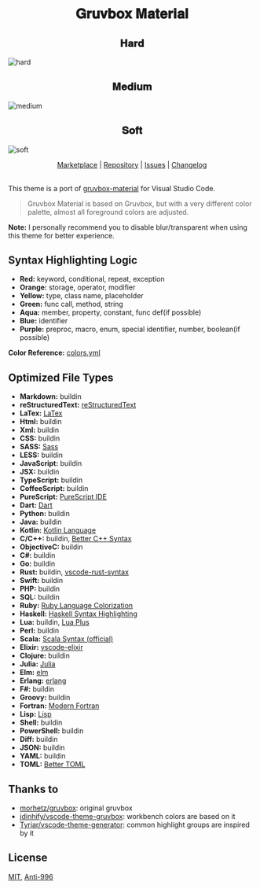 <h1 align="center">
𝐆𝐫𝐮𝐯𝐛𝐨𝐱 𝐌𝐚𝐭𝐞𝐫𝐢𝐚𝐥
</h1>

<h2 align="center">
𝐇𝐚𝐫𝐝
</h2>

![hard](https://user-images.githubusercontent.com/37491630/63505960-0d764680-c4c4-11e9-84a6-e8abaad7425c.png)

<h2 align="center">
𝐌𝐞𝐝𝐢𝐮𝐦
</h2>

![medium](https://user-images.githubusercontent.com/37491630/63505969-1109cd80-c4c4-11e9-9580-725b0b111475.png)

<h2 align="center">
𝐒𝐨𝐟𝐭
</h2>

![soft](https://user-images.githubusercontent.com/37491630/63505971-136c2780-c4c4-11e9-9c94-52c011784e16.png)

<p align="center">
  <a href="https://marketplace.visualstudio.com/items?itemName=sainnhe.gruvbox-material">Marketplace</a> |
  <a href="https://github.com/sainnhe/gruvbox-material-vscode">Repository</a> |
  <a href="https://github.com/sainnhe/gruvbox-material-vscode/issues">Issues</a> |
  <a href="https://github.com/sainnhe/gruvbox-material-vscode/blob/master/CHANGELOG.md">Changelog</a>
  <br><br>
</p>

This theme is a port of [gruvbox-material](https://github.com/sainnhe/gruvbox-material) for Visual Studio Code. 

> Gruvbox Material is based on Gruvbox, but with a very different color palette, almost all foreground colors are adjusted.

**Note:** I personally recommend you to disable blur/transparent when using this theme for better experience.

## Syntax Highlighting Logic

- **Red:** keyword, conditional, repeat, exception
- **Orange:** storage, operator, modifier
- **Yellow:** type, class name, placeholder
- **Green:** func call, method, string
- **Aqua:** member, property, constant, func def(if possible)
- **Blue:** identifier
- **Purple:** preproc, macro, enum, special identifier, number, boolean(if possible)

**Color Reference:** [colors.yml](https://github.com/sainnhe/gruvbox-material-vscode/blob/master/colors.yml)

## Optimized File Types

- **Markdown:** buildin
- **reStructuredText:** [reStructuredText](https://marketplace.visualstudio.com/items?itemName=lextudio.restructuredtext)
- **LaTex:** [LaTex](https://marketplace.visualstudio.com/items?itemName=torn4dom4n.latex-support)
- **Html:** buildin
- **Xml:** buildin
- **CSS:** buildin
- **SASS:** [Sass](https://marketplace.visualstudio.com/items?itemName=Syler.sass-indented)
- **LESS:** buildin
- **JavaScript:** buildin
- **JSX:** buildin
- **TypeScript:** buildin
- **CoffeeScript:** buildin
- **PureScript:** [PureScript IDE](https://marketplace.visualstudio.com/items?itemName=nwolverson.ide-purescript)
- **Dart:** [Dart](https://marketplace.visualstudio.com/items?itemName=Dart-Code.dart-code)
- **Python:** buildin
- **Java:** buildin
- **Kotlin:** [Kotlin Language](https://marketplace.visualstudio.com/items?itemName=mathiasfrohlich.Kotlin)
- **C/C++:** buildin, [Better C++ Syntax](https://marketplace.visualstudio.com/items?itemName=jeff-hykin.better-cpp-syntax)
- **ObjectiveC:** buildin
- **C#:** buildin
- **Go:** buildin
- **Rust:** buildin, [vscode-rust-syntax](https://marketplace.visualstudio.com/items?itemName=dunstontc.vscode-rust-syntax)
- **Swift:** buildin
- **PHP:** buildin
- **SQL:** buildin
- **Ruby:** [Ruby Language Colorization](https://marketplace.visualstudio.com/items?itemName=groksrc.ruby)
- **Haskell:** [Haskell Syntax Highlighting](https://marketplace.visualstudio.com/items?itemName=justusadam.language-haskell)
- **Lua:** buildin, [Lua Plus](https://marketplace.visualstudio.com/items?itemName=jep-a.lua-plus)
- **Perl:** buildin
- **Scala:** [Scala Syntax (official)](https://marketplace.visualstudio.com/items?itemName=scala-lang.scala)
- **Elixir:** [vscode-elixir](https://marketplace.visualstudio.com/items?itemName=mjmcloug.vscode-elixir)
- **Clojure:** buildin
- **Julia:** [Julia](https://marketplace.visualstudio.com/items?itemName=julialang.language-julia)
- **Elm:** [elm](https://marketplace.visualstudio.com/items?itemName=sbrink.elm)
- **Erlang:** [erlang](https://marketplace.visualstudio.com/items?itemName=pgourlain.erlang)
- **F#:** buildin
- **Groovy:** buildin
- **Fortran:** [Modern Fortran](https://marketplace.visualstudio.com/items?itemName=krvajalm.linter-gfortran)
- **Lisp:** [Lisp](https://marketplace.visualstudio.com/items?itemName=mattn.Lisp)
- **Shell:** buildin
- **PowerShell:** buildin
- **Diff:** buildin
- **JSON:** buildin
- **YAML:** buildin
- **TOML:** [Better TOML](https://marketplace.visualstudio.com/items?itemName=bungcip.better-toml)

## Thanks to

- [morhetz/gruvbox](https://github.com/morhetz/gruvbox): original gruvbox
- [jdinhify/vscode-theme-gruvbox](https://github.com/jdinhify/vscode-theme-gruvbox): workbench colors are based on it
- [Tyriar/vscode-theme-generator](https://github.com/Tyriar/vscode-theme-generator): common highlight groups are inspired by it

## License

[MIT](https://github.com/sainnhe/gruvbox-material-vscode/blob/master/LICENSE), [Anti-996](https://github.com/sainnhe/gruvbox-material-vscode/blob/master/Anti-996-LICENSE)
